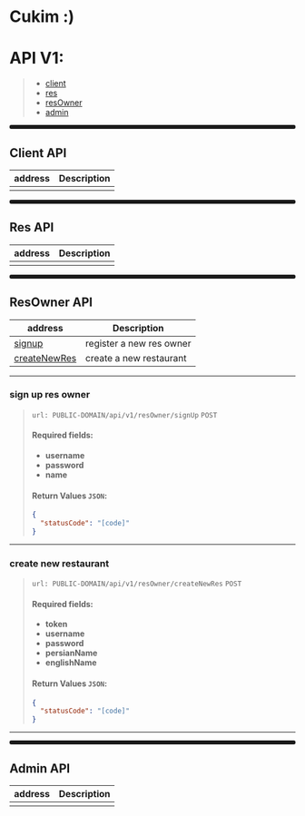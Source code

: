 # Cukim :)
 
# API V1:
>   - [client](#client-api)
>   - [res](#res-api)
>   - [resOwner](#resowner-api)
>   - [admin](#admin-api)




<hr style="height: 7px; border-radius: 3px;">

## Client API 
| address | Description  |
| --- |---   |
|      |      |









<hr style="height: 7px; border-radius: 3px;">

## Res API
| address | Description  |
| --- |---   |
|      |      |










<hr style="height: 7px; border-radius: 3px;">

 ## ResOwner API
| address | Description  |
| --- |---   |
| [signup](#sign-up-res-owner) | register a new res owner |
| [createNewRes](#create-new-restaurant) | create a new restaurant |

<hr>

### sign up res owner

> ```url: PUBLIC-DOMAIN/api/v1/resOwner/signUp``` ```POST```
> #### Required fields:
>   - **username**
>   - **password**
>   - **name**
>
>   #### Return Values ``JSON``:
>   ```json
>   {
>     "statusCode": "[code]"
>   }
>   ```
<hr>



### create new restaurant

> ```url: PUBLIC-DOMAIN/api/v1/resOwner/createNewRes``` ```POST```
> #### Required fields:
>   - **token**
>   - **username**
>   - **password**
>   - **persianName**
>   - **englishName**
>
>   #### Return Values ``JSON``:
>   ```json
>   {
>     "statusCode": "[code]"
>   }
>   ```
<hr>






<hr style="height: 7px; border-radius: 3px;">

## Admin API
| address | Description  |
| --- |---   |
|      |      |
